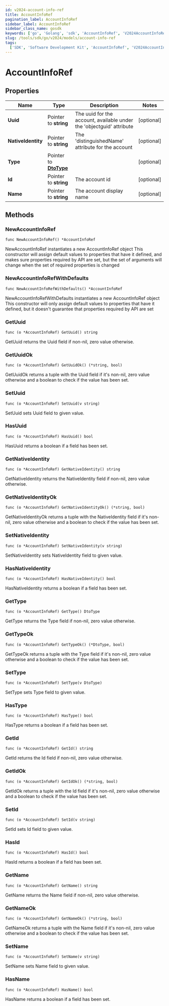 ```yaml
---
id: v2024-account-info-ref
title: AccountInfoRef
pagination_label: AccountInfoRef
sidebar_label: AccountInfoRef
sidebar_class_name: gosdk
keywords: ['go', 'Golang', 'sdk', 'AccountInfoRef', 'V2024AccountInfoRef']
slug: /tools/sdk/go/v2024/models/account-info-ref
tags:
  ['SDK', 'Software Development Kit', 'AccountInfoRef', 'V2024AccountInfoRef']
---
```


# AccountInfoRef

## Properties

| Name | Type | Description | Notes |
| --- | --- | --- | --- |
| **Uuid** | Pointer to **string** | The uuid for the account, available under the 'objectguid' attribute | [optional] |
| **NativeIdentity** | Pointer to **string** | The 'distinguishedName' attribute for the account | [optional] |
| **Type** | Pointer to [**DtoType**](dto-type) |  | [optional] |
| **Id** | Pointer to **string** | The account id | [optional] |
| **Name** | Pointer to **string** | The account display name | [optional] |

## Methods

### NewAccountInfoRef

`func NewAccountInfoRef() *AccountInfoRef`

NewAccountInfoRef instantiates a new AccountInfoRef object This constructor will assign default values to properties that have it defined, and makes sure properties required by API are set, but the set of arguments will change when the set of required properties is changed

### NewAccountInfoRefWithDefaults

`func NewAccountInfoRefWithDefaults() *AccountInfoRef`

NewAccountInfoRefWithDefaults instantiates a new AccountInfoRef object This constructor will only assign default values to properties that have it defined, but it doesn't guarantee that properties required by API are set

### GetUuid

`func (o *AccountInfoRef) GetUuid() string`

GetUuid returns the Uuid field if non-nil, zero value otherwise.

### GetUuidOk

`func (o *AccountInfoRef) GetUuidOk() (*string, bool)`

GetUuidOk returns a tuple with the Uuid field if it's non-nil, zero value otherwise and a boolean to check if the value has been set.

### SetUuid

`func (o *AccountInfoRef) SetUuid(v string)`

SetUuid sets Uuid field to given value.

### HasUuid

`func (o *AccountInfoRef) HasUuid() bool`

HasUuid returns a boolean if a field has been set.

### GetNativeIdentity

`func (o *AccountInfoRef) GetNativeIdentity() string`

GetNativeIdentity returns the NativeIdentity field if non-nil, zero value otherwise.

### GetNativeIdentityOk

`func (o *AccountInfoRef) GetNativeIdentityOk() (*string, bool)`

GetNativeIdentityOk returns a tuple with the NativeIdentity field if it's non-nil, zero value otherwise and a boolean to check if the value has been set.

### SetNativeIdentity

`func (o *AccountInfoRef) SetNativeIdentity(v string)`

SetNativeIdentity sets NativeIdentity field to given value.

### HasNativeIdentity

`func (o *AccountInfoRef) HasNativeIdentity() bool`

HasNativeIdentity returns a boolean if a field has been set.

### GetType

`func (o *AccountInfoRef) GetType() DtoType`

GetType returns the Type field if non-nil, zero value otherwise.

### GetTypeOk

`func (o *AccountInfoRef) GetTypeOk() (*DtoType, bool)`

GetTypeOk returns a tuple with the Type field if it's non-nil, zero value otherwise and a boolean to check if the value has been set.

### SetType

`func (o *AccountInfoRef) SetType(v DtoType)`

SetType sets Type field to given value.

### HasType

`func (o *AccountInfoRef) HasType() bool`

HasType returns a boolean if a field has been set.

### GetId

`func (o *AccountInfoRef) GetId() string`

GetId returns the Id field if non-nil, zero value otherwise.

### GetIdOk

`func (o *AccountInfoRef) GetIdOk() (*string, bool)`

GetIdOk returns a tuple with the Id field if it's non-nil, zero value otherwise and a boolean to check if the value has been set.

### SetId

`func (o *AccountInfoRef) SetId(v string)`

SetId sets Id field to given value.

### HasId

`func (o *AccountInfoRef) HasId() bool`

HasId returns a boolean if a field has been set.

### GetName

`func (o *AccountInfoRef) GetName() string`

GetName returns the Name field if non-nil, zero value otherwise.

### GetNameOk

`func (o *AccountInfoRef) GetNameOk() (*string, bool)`

GetNameOk returns a tuple with the Name field if it's non-nil, zero value otherwise and a boolean to check if the value has been set.

### SetName

`func (o *AccountInfoRef) SetName(v string)`

SetName sets Name field to given value.

### HasName

`func (o *AccountInfoRef) HasName() bool`

HasName returns a boolean if a field has been set.
